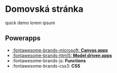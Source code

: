 # Domovská stránka

quick demo lorem ipsum

## Powerapps

<div class="grid cards" markdown>

- [:fontawesome-brands-microsoft: __Canvas apps__](Intro.md)
- [:fontawesome-brands-html5: __Model driven apps__]()
- :fontawesome-brands-js: __Functions__
- :fontawesome-brands-css3: __CSS__

</div>
